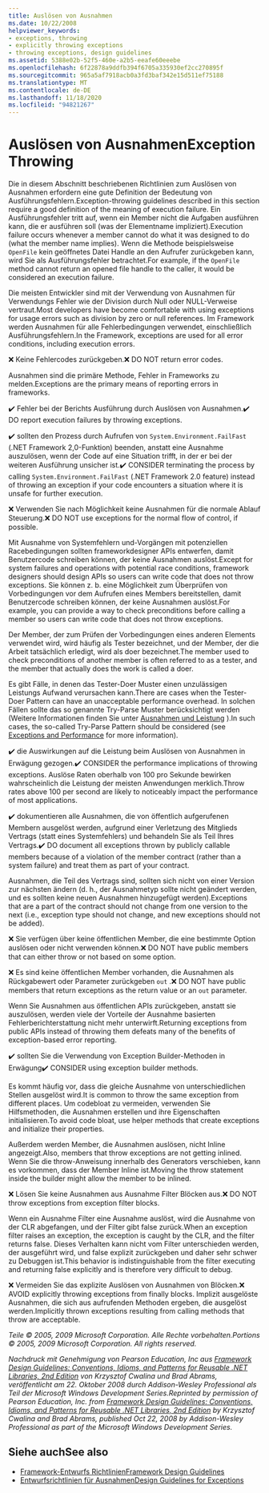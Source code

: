 ```yaml
---
title: Auslösen von Ausnahmen
ms.date: 10/22/2008
helpviewer_keywords:
- exceptions, throwing
- explicitly throwing exceptions
- throwing exceptions, design guidelines
ms.assetid: 5388e02b-52f5-460e-a2b5-eeafe60eeebe
ms.openlocfilehash: 6f22878a9ddfb394f6705a335930ef2cc270895f
ms.sourcegitcommit: 965a5af7918acb0a3fd3baf342e15d511ef75188
ms.translationtype: MT
ms.contentlocale: de-DE
ms.lasthandoff: 11/18/2020
ms.locfileid: "94821267"
---
```

# <a name="exception-throwing"></a><span data-ttu-id="bff77-102">Auslösen von Ausnahmen</span><span class="sxs-lookup"><span data-stu-id="bff77-102">Exception Throwing</span></span>
<span data-ttu-id="bff77-103">Die in diesem Abschnitt beschriebenen Richtlinien zum Auslösen von Ausnahmen erfordern eine gute Definition der Bedeutung von Ausführungsfehlern.</span><span class="sxs-lookup"><span data-stu-id="bff77-103">Exception-throwing guidelines described in this section require a good definition of the meaning of execution failure.</span></span> <span data-ttu-id="bff77-104">Ein Ausführungsfehler tritt auf, wenn ein Member nicht die Aufgaben ausführen kann, die er ausführen soll (was der Elementname impliziert).</span><span class="sxs-lookup"><span data-stu-id="bff77-104">Execution failure occurs whenever a member cannot do what it was designed to do (what the member name implies).</span></span> <span data-ttu-id="bff77-105">Wenn die Methode beispielsweise `OpenFile` kein geöffnetes Datei Handle an den Aufrufer zurückgeben kann, wird Sie als Ausführungsfehler betrachtet.</span><span class="sxs-lookup"><span data-stu-id="bff77-105">For example, if the `OpenFile` method cannot return an opened file handle to the caller, it would be considered an execution failure.</span></span>

 <span data-ttu-id="bff77-106">Die meisten Entwickler sind mit der Verwendung von Ausnahmen für Verwendungs Fehler wie der Division durch Null oder NULL-Verweise vertraut.</span><span class="sxs-lookup"><span data-stu-id="bff77-106">Most developers have become comfortable with using exceptions for usage errors such as division by zero or null references.</span></span> <span data-ttu-id="bff77-107">Im Framework werden Ausnahmen für alle Fehlerbedingungen verwendet, einschließlich Ausführungsfehlern.</span><span class="sxs-lookup"><span data-stu-id="bff77-107">In the Framework, exceptions are used for all error conditions, including execution errors.</span></span>

 <span data-ttu-id="bff77-108">❌ Keine Fehlercodes zurückgeben.</span><span class="sxs-lookup"><span data-stu-id="bff77-108">❌ DO NOT return error codes.</span></span>

 <span data-ttu-id="bff77-109">Ausnahmen sind die primäre Methode, Fehler in Frameworks zu melden.</span><span class="sxs-lookup"><span data-stu-id="bff77-109">Exceptions are the primary means of reporting errors in frameworks.</span></span>

 <span data-ttu-id="bff77-110">✔️ Fehler bei der Berichts Ausführung durch Auslösen von Ausnahmen.</span><span class="sxs-lookup"><span data-stu-id="bff77-110">✔️ DO report execution failures by throwing exceptions.</span></span>

 <span data-ttu-id="bff77-111">✔️ sollten den Prozess durch Aufrufen von `System.Environment.FailFast` (.NET Framework 2,0-Funktion) beenden, anstatt eine Ausnahme auszulösen, wenn der Code auf eine Situation trifft, in der er bei der weiteren Ausführung unsicher ist.</span><span class="sxs-lookup"><span data-stu-id="bff77-111">✔️ CONSIDER terminating the process by calling `System.Environment.FailFast` (.NET Framework 2.0 feature) instead of throwing an exception if your code encounters a situation where it is unsafe for further execution.</span></span>

 <span data-ttu-id="bff77-112">❌ Verwenden Sie nach Möglichkeit keine Ausnahmen für die normale Ablauf Steuerung.</span><span class="sxs-lookup"><span data-stu-id="bff77-112">❌ DO NOT use exceptions for the normal flow of control, if possible.</span></span>

 <span data-ttu-id="bff77-113">Mit Ausnahme von Systemfehlern und-Vorgängen mit potenziellen Racebedingungen sollten frameworkdesigner APIs entwerfen, damit Benutzercode schreiben können, der keine Ausnahmen auslöst.</span><span class="sxs-lookup"><span data-stu-id="bff77-113">Except for system failures and operations with potential race conditions, framework designers should design APIs so users can write code that does not throw exceptions.</span></span> <span data-ttu-id="bff77-114">Sie können z. b. eine Möglichkeit zum Überprüfen von Vorbedingungen vor dem Aufrufen eines Members bereitstellen, damit Benutzercode schreiben können, der keine Ausnahmen auslöst.</span><span class="sxs-lookup"><span data-stu-id="bff77-114">For example, you can provide a way to check preconditions before calling a member so users can write code that does not throw exceptions.</span></span>

 <span data-ttu-id="bff77-115">Der Member, der zum Prüfen der Vorbedingungen eines anderen Elements verwendet wird, wird häufig als Tester bezeichnet, und der Member, der die Arbeit tatsächlich erledigt, wird als doer bezeichnet.</span><span class="sxs-lookup"><span data-stu-id="bff77-115">The member used to check preconditions of another member is often referred to as a tester, and the member that actually does the work is called a doer.</span></span>

 <span data-ttu-id="bff77-116">Es gibt Fälle, in denen das Tester-Doer Muster einen unzulässigen Leistungs Aufwand verursachen kann.</span><span class="sxs-lookup"><span data-stu-id="bff77-116">There are cases when the Tester-Doer Pattern can have an unacceptable performance overhead.</span></span> <span data-ttu-id="bff77-117">In solchen Fällen sollte das so genannte Try-Parse Muster berücksichtigt werden (Weitere Informationen finden Sie unter [Ausnahmen und Leistung](exceptions-and-performance.md) ).</span><span class="sxs-lookup"><span data-stu-id="bff77-117">In such cases, the so-called Try-Parse Pattern should be considered (see [Exceptions and Performance](exceptions-and-performance.md) for more information).</span></span>

 <span data-ttu-id="bff77-118">✔️ die Auswirkungen auf die Leistung beim Auslösen von Ausnahmen in Erwägung gezogen.</span><span class="sxs-lookup"><span data-stu-id="bff77-118">✔️ CONSIDER the performance implications of throwing exceptions.</span></span> <span data-ttu-id="bff77-119">Auslöse Raten oberhalb von 100 pro Sekunde bewirken wahrscheinlich die Leistung der meisten Anwendungen merklich.</span><span class="sxs-lookup"><span data-stu-id="bff77-119">Throw rates above 100 per second are likely to noticeably impact the performance of most applications.</span></span>

 <span data-ttu-id="bff77-120">✔️ dokumentieren alle Ausnahmen, die von öffentlich aufgerufenen Membern ausgelöst werden, aufgrund einer Verletzung des Mitglieds Vertrags (statt eines Systemfehlers) und behandeln Sie als Teil Ihres Vertrags.</span><span class="sxs-lookup"><span data-stu-id="bff77-120">✔️ DO document all exceptions thrown by publicly callable members because of a violation of the member contract (rather than a system failure) and treat them as part of your contract.</span></span>

 <span data-ttu-id="bff77-121">Ausnahmen, die Teil des Vertrags sind, sollten sich nicht von einer Version zur nächsten ändern (d. h., der Ausnahmetyp sollte nicht geändert werden, und es sollten keine neuen Ausnahmen hinzugefügt werden).</span><span class="sxs-lookup"><span data-stu-id="bff77-121">Exceptions that are a part of the contract should not change from one version to the next (i.e., exception type should not change, and new exceptions should not be added).</span></span>

 <span data-ttu-id="bff77-122">❌ Sie verfügen über keine öffentlichen Member, die eine bestimmte Option auslösen oder nicht verwenden können.</span><span class="sxs-lookup"><span data-stu-id="bff77-122">❌ DO NOT have public members that can either throw or not based on some option.</span></span>

 <span data-ttu-id="bff77-123">❌ Es sind keine öffentlichen Member vorhanden, die Ausnahmen als Rückgabewert oder Parameter zurückgeben `out` .</span><span class="sxs-lookup"><span data-stu-id="bff77-123">❌ DO NOT have public members that return exceptions as the return value or an `out` parameter.</span></span>

 <span data-ttu-id="bff77-124">Wenn Sie Ausnahmen aus öffentlichen APIs zurückgeben, anstatt sie auszulösen, werden viele der Vorteile der Ausnahme basierten Fehlerberichterstattung nicht mehr unterwirft.</span><span class="sxs-lookup"><span data-stu-id="bff77-124">Returning exceptions from public APIs instead of throwing them defeats many of the benefits of exception-based error reporting.</span></span>

 <span data-ttu-id="bff77-125">✔️ sollten Sie die Verwendung von Exception Builder-Methoden in Erwägung</span><span class="sxs-lookup"><span data-stu-id="bff77-125">✔️ CONSIDER using exception builder methods.</span></span>

 <span data-ttu-id="bff77-126">Es kommt häufig vor, dass die gleiche Ausnahme von unterschiedlichen Stellen ausgelöst wird.</span><span class="sxs-lookup"><span data-stu-id="bff77-126">It is common to throw the same exception from different places.</span></span> <span data-ttu-id="bff77-127">Um codebloat zu vermeiden, verwenden Sie Hilfsmethoden, die Ausnahmen erstellen und ihre Eigenschaften initialisieren.</span><span class="sxs-lookup"><span data-stu-id="bff77-127">To avoid code bloat, use helper methods that create exceptions and initialize their properties.</span></span>

 <span data-ttu-id="bff77-128">Außerdem werden Member, die Ausnahmen auslösen, nicht Inline angezeigt.</span><span class="sxs-lookup"><span data-stu-id="bff77-128">Also, members that throw exceptions are not getting inlined.</span></span> <span data-ttu-id="bff77-129">Wenn Sie die throw-Anweisung innerhalb des Generators verschieben, kann es vorkommen, dass der Member Inline ist.</span><span class="sxs-lookup"><span data-stu-id="bff77-129">Moving the throw statement inside the builder might allow the member to be inlined.</span></span>

 <span data-ttu-id="bff77-130">❌ Lösen Sie keine Ausnahmen aus Ausnahme Filter Blöcken aus.</span><span class="sxs-lookup"><span data-stu-id="bff77-130">❌ DO NOT throw exceptions from exception filter blocks.</span></span>

 <span data-ttu-id="bff77-131">Wenn ein Ausnahme Filter eine Ausnahme auslöst, wird die Ausnahme von der CLR abgefangen, und der Filter gibt false zurück.</span><span class="sxs-lookup"><span data-stu-id="bff77-131">When an exception filter raises an exception, the exception is caught by the CLR, and the filter returns false.</span></span> <span data-ttu-id="bff77-132">Dieses Verhalten kann nicht vom Filter unterschieden werden, der ausgeführt wird, und false explizit zurückgeben und daher sehr schwer zu Debuggen ist.</span><span class="sxs-lookup"><span data-stu-id="bff77-132">This behavior is indistinguishable from the filter executing and returning false explicitly and is therefore very difficult to debug.</span></span>

 <span data-ttu-id="bff77-133">❌ Vermeiden Sie das explizite Auslösen von Ausnahmen von Blöcken.</span><span class="sxs-lookup"><span data-stu-id="bff77-133">❌ AVOID explicitly throwing exceptions from finally blocks.</span></span> <span data-ttu-id="bff77-134">Implizit ausgelöste Ausnahmen, die sich aus aufrufenden Methoden ergeben, die ausgelöst werden.</span><span class="sxs-lookup"><span data-stu-id="bff77-134">Implicitly thrown exceptions resulting from calling methods that throw are acceptable.</span></span>

 <span data-ttu-id="bff77-135">*Teile © 2005, 2009 Microsoft Corporation. Alle Rechte vorbehalten.*</span><span class="sxs-lookup"><span data-stu-id="bff77-135">*Portions © 2005, 2009 Microsoft Corporation. All rights reserved.*</span></span>

 <span data-ttu-id="bff77-136">*Nachdruck mit Genehmigung von Pearson Education, Inc aus [Framework Design Guidelines: Conventions, Idioms, and Patterns for Reusable .NET Libraries, 2nd Edition](https://www.informit.com/store/framework-design-guidelines-conventions-idioms-and-9780321545619) von Krzysztof Cwalina und Brad Abrams, veröffentlicht am 22. Oktober 2008 durch Addison-Wesley Professional als Teil der Microsoft Windows Development Series.*</span><span class="sxs-lookup"><span data-stu-id="bff77-136">*Reprinted by permission of Pearson Education, Inc. from [Framework Design Guidelines: Conventions, Idioms, and Patterns for Reusable .NET Libraries, 2nd Edition](https://www.informit.com/store/framework-design-guidelines-conventions-idioms-and-9780321545619) by Krzysztof Cwalina and Brad Abrams, published Oct 22, 2008 by Addison-Wesley Professional as part of the Microsoft Windows Development Series.*</span></span>

## <a name="see-also"></a><span data-ttu-id="bff77-137">Siehe auch</span><span class="sxs-lookup"><span data-stu-id="bff77-137">See also</span></span>

- [<span data-ttu-id="bff77-138">Framework-Entwurfs Richtlinien</span><span class="sxs-lookup"><span data-stu-id="bff77-138">Framework Design Guidelines</span></span>](index.md)
- [<span data-ttu-id="bff77-139">Entwurfsrichtlinien für Ausnahmen</span><span class="sxs-lookup"><span data-stu-id="bff77-139">Design Guidelines for Exceptions</span></span>](exceptions.md)
